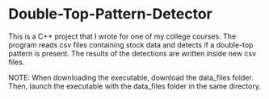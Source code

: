 # Double-Top-Pattern-Detector

This is a C++ project that I wrote for one of my college courses. The program reads csv files containing stock data and detects if a double-top pattern is present. The results of the detections are written inside new csv files.

NOTE: When downloading the executable, download the data_files folder. Then, launch the executable with the data_files folder in the same directory.
